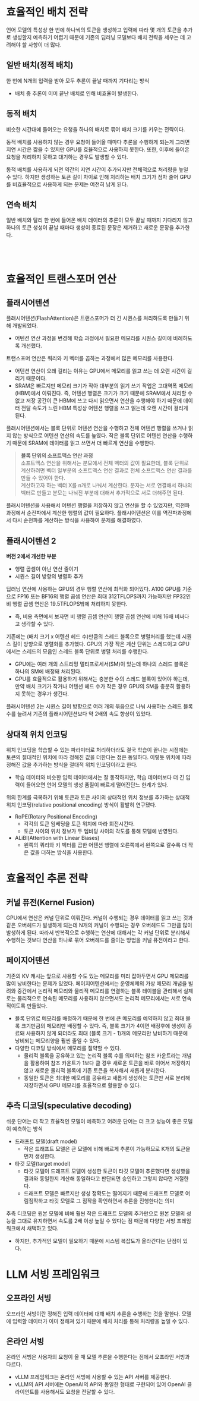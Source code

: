 # 효율적인 배치 전략
언어 모델의 특성상 한 번에 하나씩의 토큰을 생성하고 입력에 따라 몇 개의 토큰을 추가로 생성할지 예측하기 어렵기 때문에 기존의 딥러닝 모델보다 배치 전략을 세우는 데 고려해야 할 사항이 더 많다.

## 일반 배치(정적 배치)
한 번에 N개의 입력을 받아 모두 추론이 끝날 때까지 기다리는 방식
- 배치 중 추론이 이미 끝난 배치로 인해 비효율이 발생한다.

## 동적 배치
비슷한 시간대에 들어오는 요청을 하나의 배치로 묶어 배치 크기를 키우는 전략이다.

동적 배치를 사용하지 않는 경우 요청이 들어올 때마다 추론을 수행하게 되는게 그러면 지연 시간은 짧을 수 있지만 GPU를 효율적으로 사용하지 못한다. 또한, 이후에 들어온 요청을 처리하지 못하고 대기하는 경우도 발생할 수 있다.

동적 배치를 사용하게 되면 약간의 지연 시간이 추가되지만 전체적으로 처리량을 높일 수 있다. 하지만 생성하는 토큰 길이 차이로 인해 처리하는 배치 크기가 점차 줄어 GPU를 비효율적으로 사용하게 되는 문제는 여전히 남게 된다.

## 연속 배치
일반 배치와 달리 한 번에 들어온 배치 데이터의 추론이 모두 끝날 때까지 기다리지 않고 하나의 토큰 생성이 끝날 때마다 생성이 종료된 문장은 제거하고 새로운 문장을 추가한다.

</br></br>

# 효율적인 트랜스포머 연산

## 플래시어텐션
플래시어텐션(FlashAttention)은 트랜스포머가 더 긴 시퀀스를 처리하도록 만들기 위해 개발되었다. 
- 어텐션 연산 과정을 변경해 학습 과정에서 필요한 메모리를 시퀀스 길이에 비례하도록 개선했다.

트랜스포머 연산은 쿼리와 키 벡터를 곱하는 과정에서 많은 메모리를 사용한다.
- 어텐션 연산이 오래 걸리는 이유는 GPU에서 메모리를 읽고 쓰는 데 오랜 시간이 걸리기 때문이다.
- SRAM은 빠르지만 메모리 크기가 작아 대부분의 읽기 쓰기 작업은 고대역폭 메모리(HBM)에서 이뤄진다. 즉, 어텐션 행렬은 크기가 크기 때문에 SRAM에서 처리할 수 없고 저장 공간이 큰 HBM에 쓰고 다시 읽으면서 연산을 수행해야 하기 때문에 데이터 전달 속도가 느린 HBM 특성상 어텐션 행렬을 쓰고 읽는데 오랜 시간이 걸리게 된다.

플래시어텐션에서는 블록 단위로 어텐션 연산을 수행하고 전체 어텐션 행렬을 쓰거나 읽지 않는 방식으로 어텐션 연산의 속도를 높였다. 작은 블록 단위로 어텐션 연산을 수행하기 때문에 SRAM에 데이터를 읽고 쓰면서 더 빠르게 연산을 수행한다.

> **블록 단위의 소프트맥스 연산 과정**  
소프트맥스 연산을 위해서는 분모에서 전체 벡터의 값이 필요한데, 블록 단위로 계산하려면 벡터 일부분의 소프트맥스 연산 결과로 전체 소프트맥스 연산 결과를 만들 수 있어야 한다.  
계산하고자 하는 벡터 X를 n개로 나눠서 계산한다. 분자는 서로 연결해서 하나의 벡터로 만들고 분모는 나눠진 부분에 대해서 추가적으로 서로 더해주면 된다.

플래시어텐션을 사용해서 어텐션 행렬을 저장하지 않고 연산을 할 수 있었지만, 역전파 과정에서 순전파에서 계산한 행렬의 값이 필요하다. 플래시어텐션은 이를 역전파과정에서 다시 순전파를 계산하는 방식을 사용하여 문제를 해결하였다.

## 플래시어텐션 2

**버전 2에서 개선한 부분**  
- 행렬 곱셈이 아닌 연산 줄이기
- 시퀀스 길이 방향의 병렬화 추가

딥러닝 연산에 사용하는 GPU의 경우 행렬 연산에 최적화 되어있다. A100 GPU를 기준으로 FP16 또는 BF16의 행렬 곱셈 연산은 최대 312TFLOPS까지 가능하지만 FP32인 비 행렬 곱셈 연산은 19.5TFLOPS밖에 처리하지 못한다. 
- 즉, 비용 측면에서 보자면 비 행렬 곱셈 연산이 행렬 곱셈 연산에 비해 16배 비싸다고 생각할 수 있다.

기존에는 (배치 크기 x 어텐션 헤드 수)만큼의 스레드 블록으로 병렬처리를 했는데 시퀀스 길이 방향으로 병렬화를 추가했다. GPU의 가장 작은 계산 단위는 스레드이고 GPU에서는 스레드의 모음인 스레드 블록 단위로 병렬 처리를 수행한다.
- GPU에는 여러 개의 스트리밍 멀티프로세서(SM)이 있는데 하나의 스레드 블록은 하나의 SM에 배정돼 처리된다.
- GPU를 효율적으로 활용하기 위해서는 충분한 수의 스레드 블록이 있어야 하는데, 만약 배치 크기가 작거나 어텐션 헤드 수가 작은 경우 GPU의 SM을 충분히 활용하지 못하는 경우가 생긴다.

플래시어텐션 2는 시퀀스 길이 방향으로 여러 개의 묶음으로 나눠 사용하는 스레드 블록 수를 늘려서 기존의 플래시어텐션보다 약 2배의 속도 향상이 있었다.

## 상대적 위치 인코딩
위치 인코딩을 학습할 수 있는 파라미터로 처리하더라도 결국 학습이 끝나는 시점에는 토큰의 절대적인 위치에 따라 정해진 값을 더한다는 점은 동일하다. 이렇듯 위치에 따라 정해진 값을 추가하는 방식을 절대적 위치 인코딩이라고 한다.
- 학습 데이터와 비슷한 입력 데이터에서는 잘 동작하지만, 학습 데이터보다 더 긴 입력이 들어오면 언어 모델의 생성 품질이 빠르게 떨어진단느 한계가 있다.

위의 한계를 극복하기 위해 토큰과 토큰 사이의 상대적인 위치 정보를 추가하는 상대적 위치 인코딩(relative positional encoding) 방식이 활발히 연구됐다.
- RoPE(Rotary Positional Encoding)
    - 각각의 토큰 임베딩을 토큰 위치에 따라 회전시킨다.
    - 토큰 사이의 위치 정보가 두 엠비딩 사이의 각도를 통해 모델에 반영된다.
- ALiBl(Attention with Linear Biases)
    - 왼쪽의 쿼리와 키 벡터를 곱한 어텐션 행렬에 오른쪽에서 왼쪽으로 갈수록 더 작은 값을 더하는 방식을 사용한다.

# 효율적인 추론 전략

## 커널 퓨전(Kernel Fusion)
GPU에서 연산은 커널 단위로 이뤄진다. 커널이 수행되는 경우 데이터를 읽고 쓰는 것과 같은 오버헤드가 발생하게 되는데 N개의 커널이 수행되는 경우 오버헤드도 그만큼 많이 발생하게 된다. 따라서 반복적으로 수행하는 연산에 대해서는 각 커널 단위로 분리해서 수행하는 것보다 연산을 하나로 묶어 오버헤드를 줄이는 방법을 커널 퓨전이라고 한다.

## 페이지어텐션
기존의 KV 캐시는 앞으로 사용할 수도 있는 메모리를 미리 잡아두면서 GPU 메모리를 많이 낭비한다는 문제가 있었다. 페이지어텐션에서는 운영체제의 가상 메모리 개념을 빌려와 중간에서 논리적 메모리와 물리적 메모리를 연결하는 블록 테이블을 관리해서 실제로는 물리적으로 연속된 메모리를 사용하지 않으면서도 논리적 메모리에서는 서로 연속적이도록 만들었다.
- 블록 단위로 메모리를 배정하기 때문에 한 번에 큰 메모리를 예약하지 않고 최대 블록 크기만큼의 메모리만 배정할 수 있다. 즉, 블록 크기가 4이면 배정후에 생성이 종료돼 사용하지 않게 되더라도 최대 (블록 크기 - 1)개의 메모리만 낭비하기 때문에 낭비되는 메모리양을 훨씬 줄일 수 있다.
- 다양한 디코딩 방식에서 메모리를 절약할 수 있다.
    - 물리적 블록을 공유하고 있는 논리적 블록 수를 의미하는 참조 카운트라는 개념을 활용하여 참조 카운트가 1보다 클 경우 새로운 토큰을 바로 이어서 저장하지 않고 새로운 물리적 블록에 기존 토큰을 복사해서 새롭게 분리한다.
    - 동일한 토큰은 최대한 메모리를 공유하고 새롭게 생성하는 토큰만 서로 분리해 저장하면서 GPU 메모리를 효율적으로 활용할 수 있다.

## 추측 디코딩(speculative decoding)
쉬운 단어는 더 작고 효율적인 모델이 예측하고 어려운 단어는 더 크고 성능이 좋은 모델이 예측하는 방식
- 드래프트 모델(draft model)
    - 작은 드래프트 모델은 큰 모델에 비해 빠르게 추론이 가능하므로 K개의 토큰을 먼저 생성한다.
- 타깃 모델(target model)
    - 타깃 모델이 드래프트 모델이 생성한 토큰이 타깃 모델이 추론했다면 생성했을 결과와 동일한지 계산해 동일하다고 판단되면 승인하고 그렇지 않다면 거절한다.
    - 드래프트 모델은 빠르지만 생성 정확도는 떨어지기 때문에 드래프트 모델로 어림짐작하고 타깃 모델로 그 짐작을 확인하면서 추론을 진행한다는 의미

추측 디코딩은 원본 모델에 비해 훨씬 작은 드래프트 모델의 추가만으로 원본 모델의 성능을 그대로 유지하면서 속도를 2배 이상 높일 수 있다는 점 때문에 다양한 서빙 프레임워크에서 채택하고 있다.
- 하지만, 추가적인 모델이 필요하기 때문에 시스템 복잡도가 올라간다는 단점이 있다.

# LLM 서빙 프레임워크

## 오프라인 서빙
오프라인 서빙이란 정해진 입력 데이터에 대해 배치 추론을 수행하는 것을 말한다. 모델에 입력할 데이터가 이미 정해져 있기 때문에 배치 처리를 통해 처리량을 높일 수 있다.

## 온라인 서빙
온라인 서빙은 사용자의 요청이 올 때 모델 추론을 수행한다는 점에서 오프라인 서빙과 다르다.
- vLLM 프레임워크는 온라인 서빙에 사용할 수 있는 API 서버를 제공한다.
- vLLM의 API 서버에는 OpenAI의 API와 동일한 형태로 구현되어 있어 OpenAI 클라이언트를 사용해서도 요청을 전달할 수 있다.